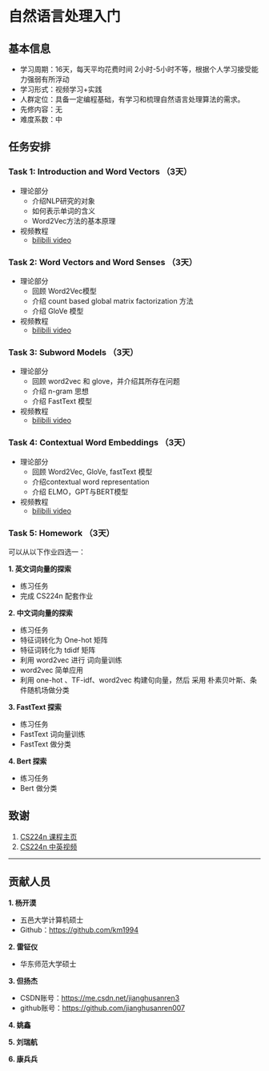 ﻿# 自然语言处理入门

## 基本信息

- 学习周期：16天，每天平均花费时间 2小时-5小时不等，根据个人学习接受能力强弱有所浮动
- 学习形式：视频学习+实践
- 人群定位：具备一定编程基础，有学习和梳理自然语言处理算法的需求。
- 先修内容：无
- 难度系数：中

## 任务安排

### Task 1: Introduction and Word Vectors （3天）

- 理论部分
    - 介绍NLP研究的对象
    - 如何表示单词的含义
    - Word2Vec方法的基本原理
- 视频教程
    - [bilibili video](https://www.bilibili.com/video/BV1s4411N7fC?p=1) 

  
### Task 2: Word Vectors and Word Senses （3天）
- 理论部分
    - 回顾 Word2Vec模型
    - 介绍 count based global matrix factorization 方法
    - 介绍 GloVe 模型
- 视频教程
    - [bilibili video](https://www.bilibili.com/video/BV1s4411N7fC?p=2)

  
### Task 3: Subword Models （3天）
- 理论部分
    - 回顾 word2vec 和 glove，并介绍其所存在问题
    - 介绍 n-gram 思想
    - 介绍 FastText 模型
- 视频教程
    - [bilibili video](https://www.bilibili.com/video/BV1s4411N7fC?p=12)

### Task 4: Contextual Word Embeddings  （3天）
- 理论部分
    - 回顾 Word2Vec, GloVe, fastText 模型
    - 介绍contextual word representation
    - 介绍 ELMO，GPT与BERT模型
- 视频教程
    - [bilibili video](https://www.bilibili.com/video/BV1s4411N7fC?p=13)


### Task 5: Homework （3天）

可以从以下作业四选一：

**1. 英文词向量的探索**
- 练习任务
- 完成 CS224n 配套作业

**2. 中文词向量的探索**
- 练习任务
- 特征词转化为 One-hot 矩阵
- 特征词转化为 tdidf 矩阵
- 利用 word2vec 进行 词向量训练
- word2vec 简单应用
- 利用 one-hot 、TF-idf、word2vec 构建句向量，然后 采用 朴素贝叶斯、条件随机场做分类

**3. FastText 探索**
- 练习任务
- FastText 词向量训练
- FastText 做分类

**4. Bert 探索**
- 练习任务
- Bert 做分类

## 致谢

1. [CS224n 课程主页](http://web.stanford.edu/class/cs224n/index.html)
2. [CS224n 中英视频](https://www.bilibili.com/video/BV1s4411N7fC)

---
## 贡献人员

**1. 杨开漠**
- 五邑大学计算机硕士
- Github：https://github.com/km1994

**2. 雷钲仪**
- 华东师范大学硕士

**3. 但扬杰**
- CSDN账号：https://me.csdn.net/jianghusanren3
- github账号：https://github.com/jianghusanren007

**4. 姚鑫**

**5. 刘瑞航**

**6. 康兵兵**

